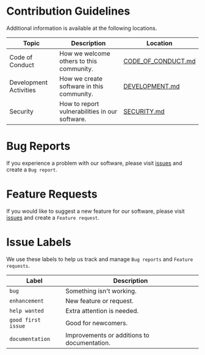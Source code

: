 # Contribution Guidelines

Additional information is available at the following locations.

| Topic | Description | Location |
| --- | --- | --- |
| Code of Conduct | How we welcome others to this community. | [CODE_OF_CONDUCT.md](CODE_OF_CONDUCT.md) |
| Development Activities | How we create software in this community. | [DEVELOPMENT.md](DEVELOPMENT.md) |
| Security | How to report vulnerabilities in our software. | [SECURITY.md](SECURITY.md) |

# Bug Reports
If you experience a problem with our software, please visit [issues](https://github.com/davidbrownell/dbrownell_Placeholder/issues) and create a `Bug report`.

# Feature Requests
If you would like to suggest a new feature for our software, please visit [issues](https://github.com/davidbrownell/dbrownell_Placeholder/issues) and create a `Feature request`.

# Issue Labels
We use these labels to help us track and manage `Bug reports` and `Feature requests`.

| Label | Description |
| --- | --- |
| `bug` | Something isn't working. |
| `enhancement` | New feature or request. |
| `help wanted` | Extra attention is needed. |
| `good first issue` | Good for newcomers. |
| `documentation` | Improvements or additions to documentation. |
